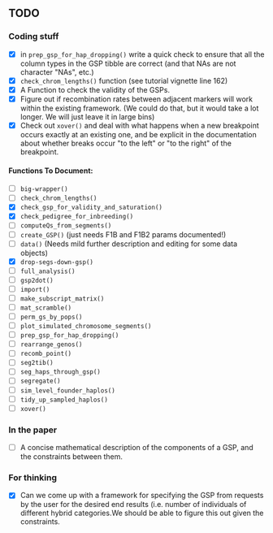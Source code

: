 ## TODO


### Coding stuff

- [x] in `prep_gsp_for_hap_dropping()` write a quick check to ensure that
all the column types in the GSP tibble are correct (and that NAs are not
character "NAs", etc.)
- [x] `check_chrom_lengths()` function (see tutorial vignette line 162)
- [x] A Function to check the validity of the GSPs.
- [x] Figure out if recombination rates between adjacent markers 
will work within the existing framework.  (We could do that, but 
it would take a lot longer.  We will just leave it in large
bins)
- [x] Check out `xover()` and deal with what happens when a new breakpoint occurs exactly
at an existing one, and be explicit in the documentation about whether breaks occur
"to the left" or "to the right" of the breakpoint.  

#### Functions To Document:

- [ ] `big-wrapper()`
- [ ] `check_chrom_lengths()`
- [x] `check_gsp_for_validity_and_saturation()`
- [x] `check_pedigree_for_inbreeding()`
- [ ] `computeQs_from_segments()`
- [ ] `create_GSP()` (just needs F1B and F1B2 params documented!)
- [ ] `data()` (Needs mild further description and editing for some data objects)
- [x] `drop-segs-down-gsp()`
- [ ] `full_analysis()`
- [ ] `gsp2dot()`
- [ ] `import()`
- [ ] `make_subscript_matrix()`
- [ ] `mat_scramble()`
- [ ] `perm_gs_by_pops()`
- [ ] `plot_simulated_chromosome_segments()`
- [ ] `prep_gsp_for_hap_dropping()`
- [ ] `rearrange_genos()`
- [ ] `recomb_point()`
- [ ] `seg2tib()`
- [ ] `seg_haps_through_gsp()`
- [ ] `segregate()`
- [ ] `sim_level_founder_haplos()`
- [ ] `tidy_up_sampled_haplos()`
- [ ] `xover()`
### In the paper

- [ ] A concise mathematical description of the components of a GSP, and the constraints between them.


### For thinking

- [x] Can we come up with a framework for specifying the GSP from 
requests by the user for the desired end results (i.e. number of 
individuals of different hybrid categories.We should be able to figure this out given the constraints.

